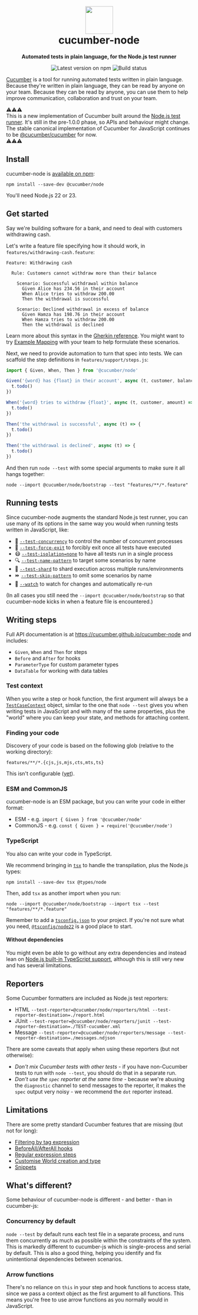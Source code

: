 <h1 align="center">
  <img alt="" width="75" src="https://github.com/cucumber.png"/>
  <br>
  cucumber-node
</h1>
<p align="center">
  <b>Automated tests in plain language, for the Node.js test runner</b>
</p>

<p align="center">
  <a href="https://www.npmjs.com/package/@cucumber/node" style="text-decoration: none"><img src="https://img.shields.io/npm/v/@cucumber/node?style=flat&color=dark-green" alt="Latest version on npm"></a>
  <a href="https://github.com/cucumber/cucumber-node/actions" style="text-decoration: none"><img src="https://github.com/cucumber/cucumber-node/actions/workflows/test.yaml/badge.svg" alt="Build status"></a>
</p>

[Cucumber](https://github.com/cucumber) is a tool for running automated tests written in plain language. Because they're
written in plain language, they can be read by anyone on your team. Because they can be
read by anyone, you can use them to help improve communication, collaboration and trust on
your team.

⚠️⚠️⚠️  
This is a new implementation of Cucumber built around the [Node.js test runner](https://nodejs.org/api/test.html). It's still in the pre-1.0.0 phase, so APIs and behaviour might change. The stable canonical implementation of Cucumber for JavaScript continues to be [@cucumber/cucumber](https://github.com/cucumber/cucumber-js) for now.  
⚠️⚠️⚠️

## Install

cucumber-node is [available on npm](https://www.npmjs.com/package/@cucumber/node):

```shell
npm install --save-dev @cucumber/node
```

You'll need Node.js 22 or 23.

## Get started

Say we're building software for a bank, and need to deal with customers withdrawing cash.

Let's write a feature file specifying how it should work, in `features/withdrawing-cash.feature`:

```gherkin
Feature: Withdrawing cash

  Rule: Customers cannot withdraw more than their balance

    Scenario: Successful withdrawal within balance
      Given Alice has 234.56 in their account
      When Alice tries to withdraw 200.00
      Then the withdrawal is successful

    Scenario: Declined withdrawal in excess of balance
      Given Hamza has 198.76 in their account
      When Hamza tries to withdraw 200.00
      Then the withdrawal is declined
```

Learn more about this syntax in the [Gherkin reference](https://cucumber.io/docs/gherkin/reference). You might want to try [Example Mapping](https://cucumber.io/docs/bdd/example-mapping/) with your team to help formulate these scenarios.

Next, we need to provide automation to turn that spec into tests. We can scaffold the step definitions in `features/support/steps.js`:

```js
import { Given, When, Then } from '@cucumber/node'

Given('{word} has {float} in their account', async (t, customer, balance) => {
  t.todo()
})

When('{word} tries to withdraw {float}', async (t, customer, amount) => {
  t.todo()
})

Then('the withdrawal is successful', async (t) => {
  t.todo()
})

Then('the withdrawal is declined', async (t) => {
  t.todo()
})
```

And then run `node --test` with some special arguments to make sure it all hangs together:

```shell
node --import @cucumber/node/bootstrap --test "features/**/*.feature"
```

## Running tests

Since cucumber-node augments the standard Node.js test runner, you can use many of its options in the same way you would when running tests written in JavaScript, like:

- 🔀 [`--test-concurrency`](https://nodejs.org/api/cli.html#--test-concurrency) to control the number of concurrent processes
- 🏃 [`--test-force-exit`](https://nodejs.org/api/cli.html#--test-force-exit) to forcibly exit once all tests have executed
- 😷 [`--test-isolation=none`](https://nodejs.org/api/cli.html#--test-isolationmode) to have all tests run in a single process
- 🔍 [`--test-name-pattern`](https://nodejs.org/api/cli.html#--test-name-pattern) to target some scenarios by name
- 💎 [`--test-shard`](https://nodejs.org/api/cli.html#--test-shard) to shard execution across multiple runs/environments
- ⏩ [`--test-skip-pattern`](https://nodejs.org/api/cli.html#--test-skip-pattern) to omit some scenarios by name
- 👀 [`--watch`](https://nodejs.org/api/cli.html#--watch) to watch for changes and automatically re-run

(In all cases you still need the `--import @cucumber/node/bootstrap` so that cucumber-node kicks in when a feature file is encountered.)

## Writing steps

Full API documentation is at https://cucumber.github.io/cucumber-node and includes:

- `Given`, `When` and `Then` for steps
- `Before` and `After` for hooks
- `ParameterType` for custom parameter types
- `DataTable` for working with data tables



### Test context

When you write a step or hook function, the first argument will always be a [`TestCaseContext`](https://cucumber.github.io/cucumber-node/types/TestCaseContext.html) object, similar to the one that `node --test` gives you when writing tests in JavaScript and with many of the same properties, plus the "world" where you can keep your state, and methods for attaching content.

### Finding your code

Discovery of your code is based on the following glob (relative to the working directory):

```
features/**/*.{cjs,js,mjs,cts,mts,ts}
```

This isn't configurable ([yet](https://github.com/cucumber/cucumber-node/issues/10)).

### ESM and CommonJS

cucumber-node is an ESM package, but you can write your code in either format:

- ESM - e.g. `import { Given } from '@cucumber/node'`
- CommonJS - e.g. `const { Given } = require('@cucumber/node')`

### TypeScript

You also can write your code in TypeScript.

We recommend bringing in [`tsx`](https://www.npmjs.com/package/tsx) to handle the transpilation, plus the Node.js types:

```shell
npm install --save-dev tsx @types/node
```

Then, add `tsx` as another import when you run:

```shell
node --import @cucumber/node/bootstrap --import tsx --test "features/**/*.feature"
```

Remember to add a [`tsconfig.json`](https://www.typescriptlang.org/tsconfig/) to your project. If you're not sure what you need, [`@tsconfig/node22`](https://www.npmjs.com/package/@tsconfig/node22) is a good place to start.

#### Without dependencies

You might even be able to go without any extra dependencies and instead lean on [Node.js built-in TypeScript support](https://nodejs.org/api/typescript.html), although this is still very new and has several limitations.

## Reporters

Some Cucumber formatters are included as Node.js test reporters:

- HTML `--test-reporter=@cucumber/node/reporters/html --test-reporter-destination=./report.html`
- JUnit `--test-reporter=@cucumber/node/reporters/junit --test-reporter-destination=./TEST-cucumber.xml`
- Message `--test-reporter=@cucumber/node/reporters/message --test-reporter-destination=./messages.ndjson`

There are some caveats that apply when using these reporters (but not otherwise):

- *Don't mix Cucumber tests with other tests* - if you have non-Cucumber tests to run with `node --test`, you should do that in a separate run.
- *Don't use the `spec` reporter at the same time* - because we're abusing the `diagnostic` channel to send messages to the reporter, it makes the `spec` output very noisy - we recommend the `dot` reporter instead.

## Limitations

There are some pretty standard Cucumber features that are missing (but not for long):

- [Filtering by tag expression](https://github.com/cucumber/cucumber-node/issues/9)
- [BeforeAll/AfterAll hooks](https://github.com/cucumber/cucumber-node/issues/8)
- [Regular expression steps](https://github.com/cucumber/cucumber-node/issues/6)
- [Customise World creation and type](https://github.com/cucumber/cucumber-node/issues/7)
- [Snippets](https://github.com/cucumber/cucumber-node/issues/36)

## What's different?

Some behaviour of cucumber-node is different - and better - than in cucumber-js:

### Concurrency by default

`node --test` by default runs each test file in a separate process, and runs them concurrently as much as possible within the constraints of the system. This is markedly different to cucumber-js which is single-process and serial by default. This is also a good thing, helping you identify and fix unintentional dependencies between scenarios.

### Arrow functions

There's no reliance on `this` in your step and hook functions to access state, since we pass a context object as the first argument to all functions. This means you're free to use arrow functions as you normally would in JavaScript.


